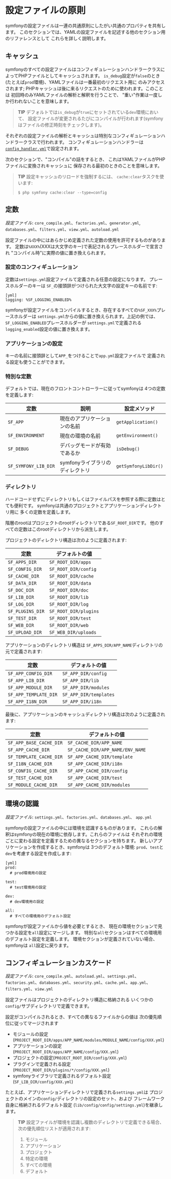 設定ファイルの原則
=================

symfonyの設定ファイルは一連の共通原則にしたがい共通のプロパティを共有します。
このセクションでは、YAMLの設定ファイルを記述する他のセクション用のリファレンスとして
これらを詳しく説明します。

キャッシュ
----------

symfonyのすべての設定ファイルはコンフィギュレーションハンドラークラスによってPHPファイルとしてキャッシュされます。
`is_debug`設定が`false`のとき(たとえば`prod`環境)、YAMLファイルは一番最初のリクエスト用に
のみアクセスされます; PHPキャッシュは後に来るリクエストのために使われます。このことは
初回時のみYAMLファイルの解析と解釈を行うことで、
"重い"作業は一度しか行われないことを意味します。

>**TIP**
>デフォルトでは`is_debug`が`true`にセットされている`dev`環境において、
>設定ファイルが変更されるたびにコンパイルが行われます(symfony
>はファイルの修正時刻をチェックします)。

それぞれの設定ファイルの解析とキャッシュは特別なコンフィギュレーションハンドラークラスで行われます。
コンフィギュレーションハンドラーは[`config_handler.yml`](#chapter_14_config_handlers_yml)で設定されます。

次のセクションで、"コンパイル"の話をするとき、
これはYAMLファイルがPHPファイルに変換されキャッシュに
保存される最初のときのことを意味します。

>**TIP**
>設定キャッシュのリロードを強制するには、
>`cache:clear`タスクを使います:
>
>     $ php symfony cache:clear --type=config

定数
----

*設定ファイル*: `core_compile.yml`、`factories.yml`、`generator.yml`,
`databases.yml`、`filters.yml`、`view.yml`、`autoload.yml`

設定ファイルの中にはあらかじめ定義された定数の使用を許可するものがあります。
定数は`%XXX%`(XXXは大文字のキー)で表記されるプレースホルダーで宣言され
"コンパイル時"に実際の値に置き換えられます。

### 設定のコンフィギュレーション

定数は`settings.yml`設定ファイルて定義される任意の設定になります。
プレースホルダーのキーは
`SF_`の接頭辞がつけられた大文字の設定キーの名前です:

    [yml]
    logging: %SF_LOGGING_ENABLED%

symfonyが設定ファイルをコンパイルするとき、存在するすべての`%SF_XXX%`プレースホルダーは
`settings.yml`からの値に置き換えられます。上記の例では、
`SF_LOGGING_ENABLED`プレースホルダーが
`settings.yml`で定義される`logging_enabled`設定の値に置き換えます。

### アプリケーションの設定

キーの名前に接頭辞として`APP_`をつけることで`app.yml`設定ファイルで
定義される設定も使うことができます。

### 特別な定数

デフォルトでは、現在のフロントコントローラーに従ってsymfonyは
4つの定数を定義します:

 | 定数                 | 説明                            | 設定メソッド         |
 | -------------------- | ------------------------------ | -------------------- |
 | `SF_APP`             | 現在のアプリケーションの名前    | `getApplication()`   |
 | `SF_ENVIRONMENT`     | 現在の環境の名前               | `getEnvironment()`   |
 | `SF_DEBUG`           | デバッグモードが有効であるか    | `isDebug()`          |
 | `SF_SYMFONY_LIB_DIR` | symfonyライブラリのディレクトリ | `getSymfonyLibDir()` |

### ディレクトリ

ハードコードせずにディレクトリもしくはファイルパスを参照する際に定数はとても便利です。
symfonyは共通のプロジェクトとアプリケーションディレクトリ用に
多くの定数を定義します。

階層のrootはプロジェクトのrootディレクトリである`SF_ROOT_DIR`です。
他のすべての定数はこのrootディレクトリから派生します。

プロジェクトのディレクトリ構造は次のように定義されます:

 | 定数             | デフォルトの値        |
 | ---------------- | -------------------- |
 | `SF_APPS_DIR`    | `SF_ROOT_DIR/apps`   |
 | `SF_CONFIG_DIR`  | `SF_ROOT_DIR/config` |
 | `SF_CACHE_DIR`   | `SF_ROOT_DIR/cache`  |
 | `SF_DATA_DIR`    | `SF_ROOT_DIR/data`   |
 | `SF_DOC_DIR`     | `SF_ROOT_DIR/doc`    |
 | `SF_LIB_DIR`     | `SF_ROOT_DIR/lib`    |
 | `SF_LOG_DIR`     | `SF_ROOT_DIR/log`    |
 | `SF_PLUGINS_DIR` | `SF_ROOT_DIR/plugins`|
 | `SF_TEST_DIR`    | `SF_ROOT_DIR/test`   |
 | `SF_WEB_DIR`     | `SF_ROOT_DIR/web`    |
 | `SF_UPLOAD_DIR`  | `SF_WEB_DIR/uploads` |

アプリケーションのディレクトリ構造は
`SF_APPS_DIR/APP_NAME`ディレクトリの元で定義されます:

 | 定数                  | デフォルトの値          |
 | --------------------- | ---------------------- |
 | `SF_APP_CONFIG_DIR`   | `SF_APP_DIR/config`    |
 | `SF_APP_LIB_DIR`      | `SF_APP_DIR/lib`       |
 | `SF_APP_MODULE_DIR`   | `SF_APP_DIR/modules`   |
 | `SF_APP_TEMPLATE_DIR` | `SF_APP_DIR/templates` |
 | `SF_APP_I18N_DIR`     | `SF_APP_DIR/i18n`      |

最後に、アプリケーションのキャッシュディレクトリ構造は次のように定義されます:

 | 定数                    | デフォルトの値                    |
 | ------------------------| -------------------------------- |
 | `SF_APP_BASE_CACHE_DIR` | `SF_CACHE_DIR/APP_NAME`          |
 | `SF_APP_CACHE_DIR`      | `SF_CACHE_DIR/APP_NAME/ENV_NAME` |
 | `SF_TEMPLATE_CACHE_DIR` | `SF_APP_CACHE_DIR/template`      |
 | `SF_I18N_CACHE_DIR`     | `SF_APP_CACHE_DIR/i18n`          |
 | `SF_CONFIG_CACHE_DIR`   | `SF_APP_CACHE_DIR/config`        |
 | `SF_TEST_CACHE_DIR`     | `SF_APP_CACHE_DIR/test`          |
 | `SF_MODULE_CACHE_DIR`   | `SF_APP_CACHE_DIR/modules`       |

環境の認識
----------

*設定ファイル*: `settings.yml`、`factories.yml`、`databases.yml`、
`app.yml`

symfonyの設定ファイルの中には環境を認識するものがあります。
これらの解釈はsymfonyの現在の環境に依存します。これらのファイルは
それぞれの環境ごとに変わる設定を定義するための異なるセクションを持ちます。
新しいアプリケーションを作成するとき、symfonyは
3つのデフォルト環境: `prod`、`test`と`dev`を考慮する設定を作成します:

    [yml]
    prod:
      # prod環境用の設定

    test:
      # test環境用の設定

    dev:
      # dev環境用の設定

    all:
      # すべての環境用のデフォルト設定

symfonyが設定ファイルから値を必要とするとき、
現在の環境セクションで見つかる設定を`all`設定にマージします。
特別な`all`セクションはすべての環境用のデフォルト設定を定義します。
環境セクションが定義されていない場合、symfonyは
`all`設定に戻ります。

コンフィギュレーションカスケード
------------------------------

*設定ファイル*: `core_compile.yml`、`autoload.yml`、`settings.yml`、
`factories.yml`、`databases.yml`、`security.yml`、`cache.yml`、`app.yml`、
`filters.yml`、`view.yml`

設定ファイルはプロジェクトのディレクトリ構造に格納される
いくつかの`config/`サブディレクトリで定義できます。

設定がコンパイルされるとき、すべての異なるファイルからの値は
次の優先順位に従ってマージされます

  * モジュールの設定(`PROJECT_ROOT_DIR/apps/APP_NAME/modules/MODULE_NAME/config/XXX.yml`)
  * アプリケーションの設定(`PROJECT_ROOT_DIR/apps/APP_NAME/config/XXX.yml`)
  * プロジェクトの設定(`PROJECT_ROOT_DIR/config/XXX.yml`)
  * プラグインで定義される設定(`PROJECT_ROOT_DIR/plugins/*/config/XXX.yml`)
  * symfonyライブラリで定義されるデフォルト設定(`SF_LIB_DIR/config/XXX.yml`)

たとえば、アプリケーションディレクトリで定義される`settings.yml`は
プロジェクトのメインの`config/`ディレクトリの設定のセット、および
フレームワーク自身に格納されるデフォルト設定
(`lib/config/config/settings.yml`)を継承します。

>**TIP**
>設定ファイルが環境を認識し複数のディレクトリで定義できる場合、
>次の優先順位リストが適用されます:
>
> 1. モジュール
> 2. アプリケーション
> 3. プロジェクト
> 4. 特定の環境
> 5. すべての環境
> 6. デフォルト
